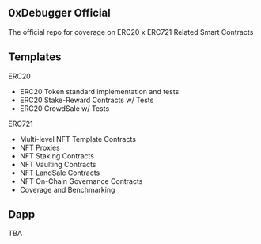 ## 0xDebugger Official ##

The official repo for coverage on ERC20 x ERC721 Related Smart Contracts


## Templates ##

ERC20 
- ERC20 Token standard implementation and tests
- ERC20 Stake-Reward Contracts w/ Tests
- ERC20 CrowdSale w/ Tests


ERC721
- Multi-level NFT Template Contracts
- NFT Proxies
- NFT Staking Contracts
- NFT Vaulting Contracts
- NFT LandSale Contracts
- NFT On-Chain Governance Contracts
- Coverage and Benchmarking


## Dapp ##
 TBA


